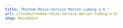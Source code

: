 ```yaml
---
title: "Rundum-Reise-Service Marion Ludwig e.K."
url: /ilsede/rundum-reise-service-marion-ludwig-e-k/
shop: Reisebüro
---
```

